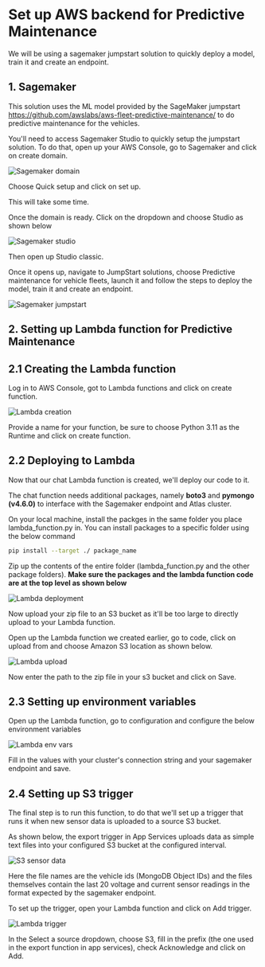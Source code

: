 # Set up AWS backend for Predictive Maintenance

We will be using a sagemaker jumpstart solution to quickly deploy a model, train it and create an endpoint.

## 1. Sagemaker

This solution uses the ML model provided by the SageMaker jumpstart <https://github.com/awslabs/aws-fleet-predictive-maintenance/> to do predictive maintenance for the vehicles.

You'll need to access Sagemaker Studio to quickly setup the jumpstart solution. To do that, open up your AWS Console, go to Sagemaker and click on create domain.

![Sagemaker domain](../../media/sagemaker-domain.png)

Choose Quick setup and click on set up.

This will take some time.

Once the domain is ready. Click on the dropdown and choose Studio as shown below

![Sagemaker studio](../../media/sagemaker-studio.png)

Then open up Studio classic.

Once it opens up, navigate to JumpStart solutions, choose Predictive maintenance for vehicle fleets, launch it and follow the steps to deploy the model, train it and create an endpoint.

![Sagemaker jumpstart](../../media/sagemaker-jumpstart.png)

## 2. Setting up Lambda function for Predictive Maintenance

## 2.1 Creating the Lambda function

Log in to AWS Console, got to Lambda functions and click on create function.

![Lambda creation](../../media/lambda-function-creation.png)

Provide a name for your function, be sure to choose Python 3.11 as the Runtime and click on create function.

## 2.2 Deploying to Lambda

Now that our chat Lambda function is created, we'll deploy our code to it.

The chat function needs additional packages, namely **boto3** and **pymongo (v4.6.0)** to interface with the Sagemaker endpoint and Atlas cluster.

On your local machine, install the packges in the same folder you place lambda_function.py in. You can install packages to a specific folder using the below command

```bash
pip install --target ./ package_name
```

Zip up the contents of the entire folder (lambda_function.py and the other package folders). **Make sure the packages and the lambda function code are at the top level as shown below**

![Lambda deployment](../../media/lambda-deploy-2.png)

Now upload your zip file to an S3 bucket as it'll be too large to directly upload to your Lambda function.

Open up the Lambda function we created earlier, go to code, click on upload from and choose Amazon S3 location as shown below.

![Lambda upload](../../media/lambda-upload-s3.png)

Now enter the path to the zip file in your s3 bucket and click on Save.

## 2.3 Setting up environment variables

Open up the Lambda function, go to configuration and configure the below environment variables

![Lambda env vars](../../media/predict-env-vars.png)

Fill in the values with your cluster's connection string and your sagemaker endpoint and save.

## 2.4 Setting up S3 trigger

The final step is to run this function, to do that we'll set up a trigger that runs it when new sensor data is uploaded to a source S3 bucket.

As shown below, the export trigger in App Services uploads data as simple text files into your configured S3 bucket at the configured interval.

![S3 sensor data](../../media/predict-sensor-data.png)

Here the file names are the vehicle ids (MongoDB Object IDs) and the files themselves contain the last 20 voltage and current sensor readings in the format expected by the sagemaker endpoint.

To set up the trigger, open your Lambda function and click on Add trigger.

![Lambda trigger](../../media/lambda-s3-trigger.png)

In the Select a source dropdown, choose S3, fill in the prefix (the one used in the export function in app services), check Acknowledge and click on Add.
